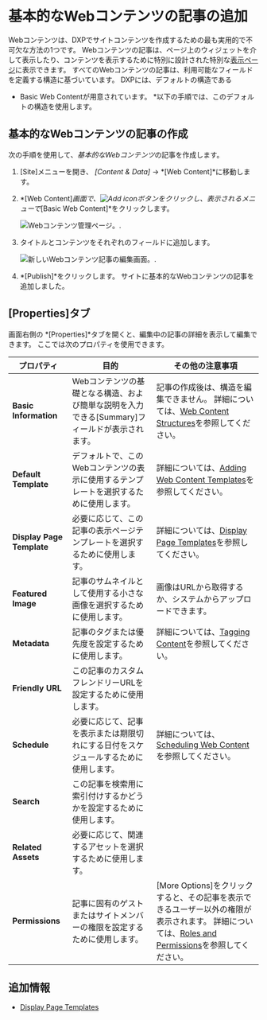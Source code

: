 # 基本的なWebコンテンツの記事の追加

Webコンテンツは、DXPでサイトコンテンツを作成するための最も実用的で不可欠な方法の1つです。 Webコンテンツの記事は、ページ上のウィジェットを介して表示したり、コンテンツを表示するために特別に設計された特別な[表示ページ](https://help.liferay.com/hc/en-us/articles/360029133291-Creating-Display-Page-Templates)に表示できます。
すべてのWebコンテンツの記事は、利用可能なフィールドを定義する構造に基づいています。 <!-- TODO: See the [Introduction to Web Content Structures](../web-content-structures/introduction-to-web-content-structures.md) for more information.--> DXPには、デフォルトの構造である

* Basic Web Contentが用意されています。 *以下の手順では、このデフォルトの構造を使用します。

## 基本的なWebコンテンツの記事の作成

次の手順を使用して、*基本的なWebコンテンツ*の記事を作成します。

1.  [Site]メニューを開き、 *[Content & Data]* → *[Web Content]*に移動します。

2.  *[Web Content]*画面で、![Add icon](../../../../images/icon-add.png)ボタンをクリックし、表示されるメニューで*[Basic Web Content]*をクリックします。

    ![Webコンテンツ管理ページ。](./adding-a-basic-web-content-article/images/01.png).

3.  タイトルとコンテンツをそれぞれのフィールドに追加します。

    ![新しいWebコンテンツ記事の編集画面。](./adding-a-basic-web-content-article/images/02.png).

4.  *[Publish]*をクリックします。
サイトに基本的なWebコンテンツの記事を追加しました。 <!-- TODO: See [Using the Web Content Display Widget](../../../../site-building/displaying-content/using-the-web-content-display-widget.md) for more information on displaying this article on a page. -->

## [Properties]タブ

画面右側の *[Properties]*タブを開くと、編集中の記事の詳細を表示して編集できます。 ここでは次のプロパティを使用できます。

| **プロパティ**                 | **目的**                                                | **その他の注意事項**                                                                                                                                                    |
| ------------------------- | ----------------------------------------------------- | --------------------------------------------------------------------------------------------------------------------------------------------------------------- |
| **Basic Information**     | Webコンテンツの基礎となる構造、および簡単な説明を入力できる[Summary]フィールドが表示されます。 | 記事の作成後は、構造を編集できません。 詳細については、[Web Content Structures](https://help.liferay.com/hc/en-us/articles/360029133211-Editing-Structures)を参照してください。                      |
| **Default Template**      | デフォルトで、このWebコンテンツの表示に使用するテンプレートを選択するために使用します。         | 詳細については、[Adding Web Content Templates](https://help.liferay.com/hc/en-us/articles/360028820252-Adding-Templates-with-Structures)を参照してください。                      |
| **Display Page Template** | 必要に応じて、この記事の表示ページテンプレートを選択するために使用します。                 | 詳細については、[Display Page Templates](https://help.liferay.com/hc/en-us/articles/360029133291-Creating-Display-Page-Templates)を参照してください。                             |
| **Featured Image**        | 記事のサムネイルとして使用する小さな画像を選択するために使用します。                    | 画像はURLから取得するか、システムからアップロードできます。                                                                                                                                 |
| **Metadata**              | 記事のタグまたは優先度を設定するために使用します。                             | 詳細については、[Tagging Content](../../../05-tags-and-categories/01-user-guide/README.md)を参照してください。                                                                    |
| **Friendly URL**          | この記事のカスタムフレンドリーURLを設定するために使用します。                      |                                                                                                                                                                 |
| **Schedule**              | 必要に応じて、記事を表示または期限切れにする日付をスケジュールするために使用します。            | 詳細については、[Scheduling Web Content](https://help.liferay.com/hc/en-us/articles/360029042011-Scheduling-Web-Content-Publication)を参照してください。                          |
| **Search**                | この記事を検索用に索引付けするかどうかを設定するために使用します。                     |                                                                                                                                                                 |
| **Related Assets**        | 必要に応じて、関連するアセットを選択するために使用します。                         |                                                                                                                                                                 |
| **Permissions**           | 記事に固有のゲストまたはサイトメンバーの権限を設定するために使用します。                  | [More Options]をクリックすると、その記事を表示できるユーザー以外の権限が表示されます。 詳細については、[Roles and Permissions](../../../../users-and-permissions/roles-and-permissions/README.md)を参照してください。 |

## 追加情報

  - [Display Page Templates](https://help.liferay.com/hc/en-us/articles/360029133291-Creating-Display-Page-Templates)

<!-- TODO: * [Introduction to Web Content Structures](../web-content-structures/introduction-to-web-content-structures.md) 
* [Using the Web Content Display Widget](../../../../site-building/displaying-content/using-the-web-content-display-widget.md)-->
